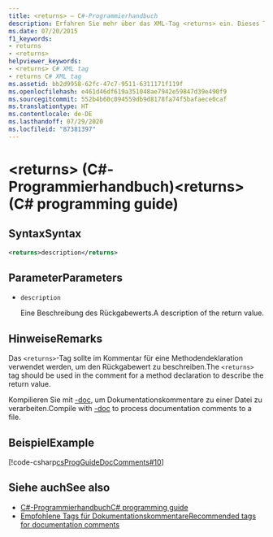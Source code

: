 ```yaml
---
title: <returns> – C#-Programmierhandbuch
description: Erfahren Sie mehr über das XML-Tag <returns> ein. Dieses Tag wird im Kommentar für eine Methodendeklaration verwendet, um den Rückgabewert zu beschreiben.
ms.date: 07/20/2015
f1_keywords:
- returns
- <returns>
helpviewer_keywords:
- <returns> C# XML tag
- returns C# XML tag
ms.assetid: bb2d9958-62fc-47c7-9511-6311171f119f
ms.openlocfilehash: e461d46df619a351048ae7942e59847d39e490f9
ms.sourcegitcommit: 552b4b60c094559db9d8178fa74f5bafaece0caf
ms.translationtype: HT
ms.contentlocale: de-DE
ms.lasthandoff: 07/29/2020
ms.locfileid: "87381397"
---
```

# <a name="returns-c-programming-guide"></a><span data-ttu-id="a9302-105">\<returns> (C#-Programmierhandbuch)</span><span class="sxs-lookup"><span data-stu-id="a9302-105">\<returns> (C# programming guide)</span></span>

## <a name="syntax"></a><span data-ttu-id="a9302-106">Syntax</span><span class="sxs-lookup"><span data-stu-id="a9302-106">Syntax</span></span>

```xml
<returns>description</returns>
```

## <a name="parameters"></a><span data-ttu-id="a9302-107">Parameter</span><span class="sxs-lookup"><span data-stu-id="a9302-107">Parameters</span></span>

- `description`

  <span data-ttu-id="a9302-108">Eine Beschreibung des Rückgabewerts.</span><span class="sxs-lookup"><span data-stu-id="a9302-108">A description of the return value.</span></span>

## <a name="remarks"></a><span data-ttu-id="a9302-109">Hinweise</span><span class="sxs-lookup"><span data-stu-id="a9302-109">Remarks</span></span>

<span data-ttu-id="a9302-110">Das `<returns>`-Tag sollte im Kommentar für eine Methodendeklaration verwendet werden, um den Rückgabewert zu beschreiben.</span><span class="sxs-lookup"><span data-stu-id="a9302-110">The `<returns>` tag should be used in the comment for a method declaration to describe the return value.</span></span>

<span data-ttu-id="a9302-111">Kompilieren Sie mit [-doc](../../language-reference/compiler-options/doc-compiler-option.md), um Dokumentationskommentare zu einer Datei zu verarbeiten.</span><span class="sxs-lookup"><span data-stu-id="a9302-111">Compile with [-doc](../../language-reference/compiler-options/doc-compiler-option.md) to process documentation comments to a file.</span></span>

## <a name="example"></a><span data-ttu-id="a9302-112">Beispiel</span><span class="sxs-lookup"><span data-stu-id="a9302-112">Example</span></span>

[!code-csharp[csProgGuideDocComments#10](~/samples/snippets/csharp/VS_Snippets_VBCSharp/csProgGuideDocComments/CS/DocComments.cs#10)]

## <a name="see-also"></a><span data-ttu-id="a9302-113">Siehe auch</span><span class="sxs-lookup"><span data-stu-id="a9302-113">See also</span></span>

- [<span data-ttu-id="a9302-114">C#-Programmierhandbuch</span><span class="sxs-lookup"><span data-stu-id="a9302-114">C# programming guide</span></span>](../index.md)
- [<span data-ttu-id="a9302-115">Empfohlene Tags für Dokumentationskommentare</span><span class="sxs-lookup"><span data-stu-id="a9302-115">Recommended tags for documentation comments</span></span>](./recommended-tags-for-documentation-comments.md)

